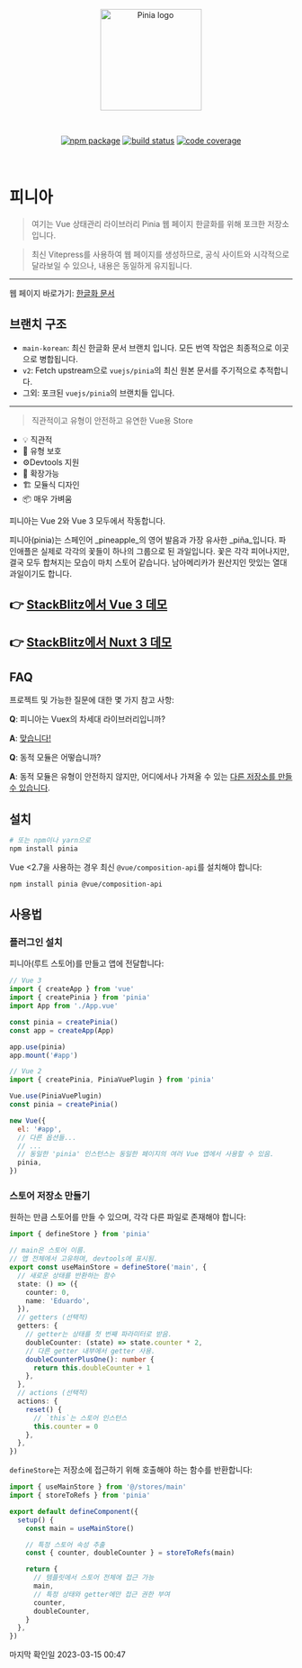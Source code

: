 <p align="center">
  <a href="https://pinia.vuejs.kr" target="_blank" rel="noopener noreferrer">
    <img width="180" src="https://pinia.vuejs.org/logo.svg" alt="Pinia logo">
  </a>
</p>
<br/>
<p align="center">
  <a href="https://npmjs.com/package/pinia"><img src="https://badgen.net/npm/v/pinia" alt="npm package"></a>
  <a href="https://github.com/vuejs/pinia/actions/workflows/test.yml?query=branch%3Av2"><img src="https://github.com/vuejs/pinia/workflows/test/badge.svg?branch=v2" alt="build status"></a>
  <a href="https://codecov.io/github/vuejs/pinia"><img src="https://badgen.net/codecov/c/github/vuejs/pinia/v2" alt="code coverage"></a>
</p>
<br/>

# 피니아

> 여기는 Vue 상태관리 라이브러리 Pinia 웹 페이지 한글화를 위해 포크한 저장소 입니다.

> 최신 Vitepress를 사용하여 웹 페이지를 생성하므로,
공식 사이트와 시각적으로 달라보일 수 있으나,
내용은 동일하게 유지됩니다.

---

웹 페이지 바로가기: [한글화 문서](https://pinia.vuejs.kr/)

## 브랜치 구조

- `main-korean`: 최신 한글화 문서 브랜치 입니다. 모든 번역 작업은 최종적으로 이곳으로 병합됩니다.
- `v2`: Fetch upstream으로 `vuejs/pinia`의 최신 원본 문서를 주기적으로 추적합니다.
- 그외: 포크된 `vuejs/pinia`의 브랜치들 입니다.

---

> 직관적이고 유형이 안전하고 유연한 Vue용 Store

- 💡 직관적
- 🔑 유형 보호
- ⚙️Devtools 지원
- 🔌 확장가능
- 🏗 모듈식 디자인
- 📦 매우 가벼움

피니아는 Vue 2와 Vue 3 모두에서 작동합니다.

피니아(pinia)는 스페인어 _pineapple_의 영어 발음과 가장 유사한 _piña_입니다.
파인애플은 실제로 각각의 꽃들이 하나의 그룹으로 된 과일입니다.
꽃은 각각 피어나지만, 결국 모두 합쳐지는 모습이 마치 스토어 같습니다.
남아메리카가 원산지인 맛있는 열대 과일이기도 합니다.

## 👉 [StackBlitz에서 Vue 3 데모](https://stackblitz.com/github/piniajs/example-vue-3-vite)

## 👉 [StackBlitz에서 Nuxt 3 데모](https://stackblitz.com/github/piniajs/example-nuxt-3)

## FAQ

프로젝트 및 가능한 질문에 대한 몇 가지 참고 사항:

**Q**: 피니아는 Vuex의 차세대 라이브러리입니까?

**A**: [맞습니다!](https://vuejs.kr/guide/scaling-up/state-management.html#pinia)

**Q**: 동적 모듈은 어떻습니까?

**A**: 동적 모듈은 유형이 안전하지 않지만, 어디에서나 가져올 수 있는 [다른 저장소를 만들 수 있습니다](https://pinia.vuejs.kr/cookbook/composing-stores.html).

## 설치

```bash
# 또는 npm이나 yarn으로
npm install pinia
```

Vue <2.7을 사용하는 경우 최신 `@vue/composition-api`를 설치해야 합니다:

```bash
npm install pinia @vue/composition-api
```

## 사용법

### 플러그인 설치

피니아(루트 스토어)를 만들고 앱에 전달합니다:

```js
// Vue 3
import { createApp } from 'vue'
import { createPinia } from 'pinia'
import App from './App.vue'

const pinia = createPinia()
const app = createApp(App)

app.use(pinia)
app.mount('#app')
```

```js
// Vue 2
import { createPinia, PiniaVuePlugin } from 'pinia'

Vue.use(PiniaVuePlugin)
const pinia = createPinia()

new Vue({
  el: '#app',
  // 다른 옵션들...
  // ...
  // 동일한 'pinia' 인스턴스는 동일한 페이지의 여러 Vue 앱에서 사용할 수 있음.
  pinia,
})
```

### 스토어 저장소 만들기

원하는 만큼 스토어를 만들 수 있으며, 각각 다른 파일로 존재해야 합니다:

```ts
import { defineStore } from 'pinia'

// main은 스토어 이름.
// 앱 전체에서 고유하며, devtools에 표시됨.
export const useMainStore = defineStore('main', {
  // 새로운 상태를 반환하는 함수
  state: () => ({
    counter: 0,
    name: 'Eduardo',
  }),
  // getters (선택적)
  getters: {
    // getter는 상태를 첫 번째 파라미터로 받음.
    doubleCounter: (state) => state.counter * 2,
    // 다른 getter 내부에서 getter 사용.
    doubleCounterPlusOne(): number {
      return this.doubleCounter + 1
    },
  },
  // actions (선택적)
  actions: {
    reset() {
      // `this`는 스토어 인스턴스
      this.counter = 0
    },
  },
})
```

`defineStore`는 저장소에 접근하기 위해 호출해야 하는 함수를 반환합니다:

```ts
import { useMainStore } from '@/stores/main'
import { storeToRefs } from 'pinia'

export default defineComponent({
  setup() {
    const main = useMainStore()

    // 특정 스토어 속성 추출
    const { counter, doubleCounter } = storeToRefs(main)

    return {
      // 템플릿에서 스토어 전체에 접근 가능
      main,
      // 특정 상태와 getter에만 접근 권한 부여
      counter,
      doubleCounter,
    }
  },
})
```

마지막 확인일 2023-03-15 00:47